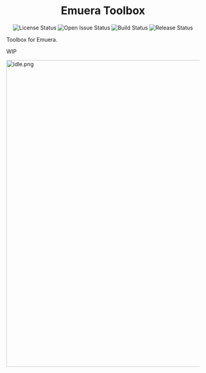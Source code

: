 <h1 align="center">Emuera Toolbox</h1>
<div align="center"><img src="https://img.shields.io/github/license/miswanting/Emuera-Toolbox?style=flat-square" alt="License Status"/> <img src="https://img.shields.io/github/issues/miswanting/Emuera-Toolbox?style=flat-square" alt="Open Issue Status"/> <img src="https://img.shields.io/github/workflow/status/miswanting/Emuera-Toolbox/Release%20Bot?style=flat-square" alt="Build Status"/> <img src="https://img.shields.io/github/v/release/miswanting/Emuera-Toolbox?style=flat-square" alt="Release Status"/></div>

Toolbox for Emuera.

WIP

<img src="https://i.loli.net/2020/11/15/1F2unA5y6QBmdqw.png" alt="idle.png" width="800"/>